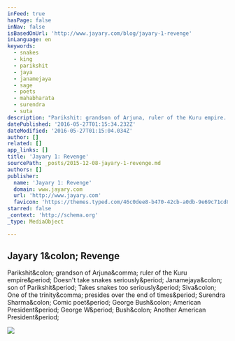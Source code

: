 ```yaml
---
inFeed: true
hasPage: false
inNav: false
isBasedOnUrl: 'http://www.jayary.com/blog/jayary-1-revenge'
inLanguage: en
keywords:
  - snakes
  - king
  - parikshit
  - jaya
  - janamejaya
  - sage
  - poets
  - mahabharata
  - surendra
  - suta
description: "Parikshit: grandson of Arjuna, ruler of the Kuru empire. Doesn't take snakes seriously. Janamejaya: son of Parikshit. Takes snakes too seriously. Siva: One of the trinity, presides over the end of times. Surendra Sharma: Comic poet. George Bush: American President. George W. Bush: Another American President."
datePublished: '2016-05-27T01:15:34.232Z'
dateModified: '2016-05-27T01:15:04.034Z'
author: []
related: []
app_links: []
title: 'Jayary 1: Revenge'
sourcePath: _posts/2015-12-08-jayary-1-revenge.md
authors: []
publisher:
  name: 'Jayary 1: Revenge'
  domain: www.jayary.com
  url: 'http://www.jayary.com'
  favicon: 'https://themes.typed.com/46c0dee8-b470-42cb-a0db-9e69c71cd8c2/assets/img/icon.png'
starred: false
_context: 'http://schema.org'
_type: MediaObject

---
```

<article style=""><h1>Jayary 1&amp;colon; Revenge</h1><p>Parikshit&amp;colon; grandson of Arjuna&amp;comma; ruler of the Kuru empire&amp;period; Doesn't take snakes seriously&amp;period; Janamejaya&amp;colon; son of Parikshit&amp;period; Takes snakes too seriously&amp;period; Siva&amp;colon; One of the trinity&amp;comma; presides over the end of times&amp;period; Surendra Sharma&amp;colon; Comic poet&amp;period; George Bush&amp;colon; American President&amp;period; George W&amp;period; Bush&amp;colon; Another American President&amp;period;</p><img src="https://images.typed.com/1826e189-21aa-497f-9204-26be12f07766/Battle_Scene_Between_Kripa_and_Shikhandi_from_a_Mahabharata.jpg" /></article>